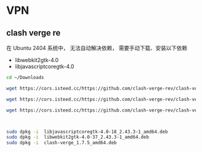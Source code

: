 # VPN


## clash verge re

在 Ubuntu 2404 系统中， 无法自动解决依赖， 需要手动下载、安装以下依赖

- libwebkit2gtk-4.0
- libjavascriptcoregtk-4.0


```bash
cd ~/Downloads

wget https://cors.isteed.cc/https://github.com/clash-verge-rev/clash-verge-rev/releases/download/dependencies/libwebkit2gtk-4.0-37_2.43.3-1_amd64.deb

wget https://cors.isteed.cc/https://github.com/clash-verge-rev/clash-verge-rev/releases/download/dependencies/libjavascriptcoregtk-4.0-18_2.43.3-1_amd64.deb

wget https://cors.isteed.cc/https://github.com/clash-verge-rev/clash-verge-rev/releases/download/v1.7.5/clash-verge_1.7.5_amd64.deb



sudo dpkg -i  libjavascriptcoregtk-4.0-18_2.43.3-1_amd64.deb
sudo dpkg -i  libwebkit2gtk-4.0-37_2.43.3-1_amd64.deb
sudo dpkg -i  clash-verge_1.7.5_amd64.deb
```

